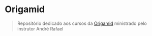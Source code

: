 # Origamid

> Repositório dedicado aos cursos da [Origamid](https://www.origamid.com/) ministrado pelo instrutor André Rafael


